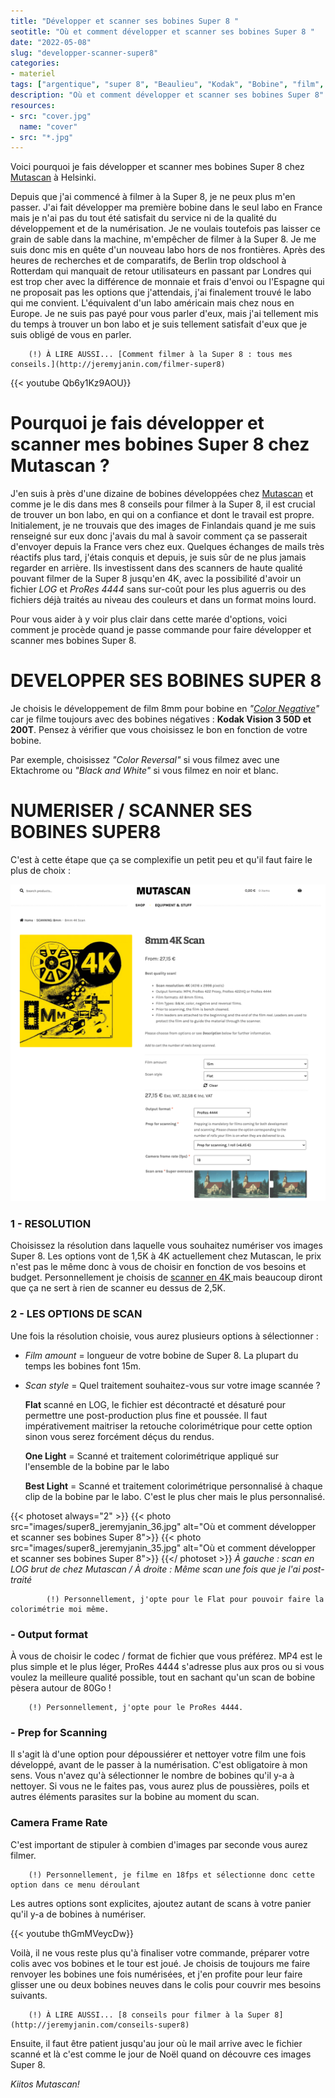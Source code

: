 ```yaml
---
title: "Développer et scanner ses bobines Super 8 "
seotitle: "Où et comment développer et scanner ses bobines Super 8 "
date: "2022-05-08"
slug: "developper-scanner-super8"
categories:
- materiel
tags: ["argentique", "super 8", "Beaulieu", "Kodak", "Bobine", "film", "Mutascan", "labo", "caméra", "Kodak Vision 3" ]
description: "Où et comment développer et scanner ses bobines Super 8"
resources:
- src: "cover.jpg"
  name: "cover"
- src: "*.jpg"
---
```


Voici pourquoi je fais développer et scanner mes bobines Super 8 chez [Mutascan](https://mutascan.film/) à Helsinki. 

Depuis que j'ai commencé à filmer à la Super 8, je ne peux plus m'en passer. J'ai fait développer ma première bobine dans le seul labo en France mais je n'ai pas du tout été satisfait du service ni de la qualité du développement et de la numérisation. Je ne voulais toutefois pas laisser ce grain de sable dans la machine, m'empêcher de filmer à la Super 8. Je me suis donc mis en quête d'un nouveau labo hors de nos frontières. Après des heures de recherches et de comparatifs, de Berlin trop oldschool à Rotterdam qui manquait de retour utilisateurs en passant par Londres qui est trop cher avec la différence de monnaie et frais d'envoi ou l'Espagne qui ne proposait pas les options que j'attendais, j'ai finalement trouvé le labo qui me convient. L'équivalent d'un labo américain mais chez nous en Europe. Je ne suis pas payé pour vous parler d'eux, mais j'ai tellement mis du temps à trouver un bon labo et je suis tellement satisfait d'eux que je suis obligé de vous en parler. 

		(!) À LIRE AUSSI... [Comment filmer à la Super 8 : tous mes conseils.](http://jeremyjanin.com/filmer-super8)

<div>
{{< youtube Qb6y1Kz9AOU}}
</div>

# Pourquoi je fais développer et scanner mes bobines Super 8 chez Mutascan ? 

J'en suis à près d'une dizaine de bobines développées chez [Mutascan](https://mutascan.film/) et comme je le dis dans mes 8 conseils pour filmer à la Super 8, il est crucial de trouver un bon labo, en qui on a confiance et dont le travail est propre. Initialement, je ne trouvais que des images de Finlandais quand je me suis renseigné sur eux donc j'avais du mal à savoir comment ça se passerait d'envoyer depuis la France vers chez eux. Quelques échanges de mails très réactifs plus tard, j'étais conquis et depuis, je suis sûr de ne plus jamais regarder en arrière. Ils investissent dans des scanners de haute qualité pouvant filmer de la Super 8 jusqu'en 4K, avec la possibilité d'avoir un fichier *LOG* et *ProRes 4444* sans sur-coût pour les plus aguerris ou des fichiers déjà traités au niveau des couleurs et dans un format moins lourd. 

Pour vous aider à y voir plus clair dans cette marée d'options, voici comment je procède quand je passe commande pour faire développer et scanner mes bobines Super 8.

# DEVELOPPER SES BOBINES SUPER 8

Je choisis le développement de film 8mm pour bobine en *"[Color Negative](https://mutascan.film/en/tuote/8mm-color-negative-processing/)"* car je filme toujours avec des bobines négatives : **Kodak Vision 3 50D et 200T**. Pensez à vérifier que vous choisissez le bon en fonction de votre bobine. 

Par exemple, choisissez *"Color Reversal"* si vous filmez avec une Ektachrome ou *"Black and White"* si vous filmez en noir et blanc.

# NUMERISER / SCANNER SES BOBINES SUPER8

C'est à cette étape que ça se complexifie un petit peu et qu'il faut faire le plus de choix :


![Où et comment développer et scanner ses bobines Super 8](images/super8_jeremyjanin_01.jpg)


### 1 - RESOLUTION 

Choisissez la résolution dans laquelle vous souhaitez numériser vos images Super 8. Les options vont de 1,5K à 4K actuellement chez Mutascan, le prix n'est pas le même donc à vous de choisir en fonction de vos besoins et budget. Personnellement je choisis de [scanner en 4K ](https://mutascan.film/en/tuote/8mm-4k-scan/) mais beaucoup diront que ça ne sert à rien de scanner eu dessus de 2,5K.

### 2 - LES OPTIONS DE SCAN

Une fois la résolution choisie, vous aurez plusieurs options à sélectionner :

- *Film amount* = longueur de votre bobine de Super 8. La plupart du temps les bobines font 15m.

- *Scan style* = Quel traitement souhaitez-vous sur votre image scannée ?

	**Flat** scanné en LOG, le fichier est décontracté et désaturé pour permettre une post-production plus fine et poussée. Il faut impérativement maitriser la retouche colorimétrique pour cette option sinon vous serez forcément déçus du rendus.
	
	**One Light** = Scanné et traitement colorimétrique appliqué sur l'ensemble de la bobine par le labo
		
	**Best Light** = Scanné et traitement colorimétrique personnalisé à chaque clip de la bobine par le labo. C'est le plus cher mais le plus personnalisé.

{{< photoset always="2" >}} {{< photo src="images/super8_jeremyjanin_36.jpg" alt="Où et comment développer et scanner ses bobines Super 8">}} {{< photo src="images/super8_jeremyjanin_35.jpg" alt="Où et comment développer et scanner ses bobines Super 8">}} {{</ photoset >}}
*À gauche : scan en LOG brut de chez Mutascan / À droite : Même scan une fois que je l'ai post-traité* 

			(!) Personnellement, j'opte pour le Flat pour pouvoir faire la colorimétrie moi même.


### - Output format 

À vous de choisir le codec / format de fichier que vous préférez. MP4 est le plus simple et le plus léger, ProRes 4444 s'adresse plus aux pros ou si vous voulez la meilleure qualité possible, tout en sachant qu'un scan de bobine pèsera autour de 80Go !

		(!) Personnellement, j'opte pour le ProRes 4444.
	
### - Prep for Scanning 

Il s'agit là d'une option pour dépoussiérer et nettoyer votre film une fois développé, avant de le passer à la numérisation. C'est obligatoire à mon sens. Vous n'avez qu'à sélectionner le nombre de bobines qu'il y-a à nettoyer. Si vous ne le faites pas, vous aurez plus de poussières, poils et autres éléments parasites sur la bobine au moment du scan.

### Camera Frame Rate

C'est important de stipuler à combien d'images par seconde vous aurez filmer. 

		(!) Personnellement, je filme en 18fps et sélectionne donc cette option dans ce menu déroulant
			
Les autres options sont explicites, ajoutez autant de scans à votre panier qu'il y-a de bobines à numériser.

<div>
{{< youtube thGmMVeycDw}}
</div>

Voilà, il ne vous reste plus qu'à finaliser votre commande, préparer votre colis avec vos bobines et le tour est joué. Je choisis de toujours me faire renvoyer les bobines une fois numérisées, et j'en profite pour leur faire glisser une ou deux bobines neuves dans le colis pour couvrir mes besoins suivants.

		(!) À LIRE AUSSI... [8 conseils pour filmer à la Super 8](http://jeremyjanin.com/conseils-super8)

Ensuite, il faut être patient jusqu'au jour où le mail arrive avec le fichier scanné et là c'est comme le jour de Noël quand on découvre ces images Super 8. 

*Kiitos Mutascan!*